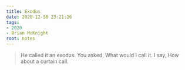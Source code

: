 ```yaml
---
title: Exodus
date: 2020-12-30 23:21:26
tags:
- 2020
- Brian McKnight
root: notes
---
```

>   He called it an exodus.
You asked,
>What would I call it.
I say,
How about a curtain call.
